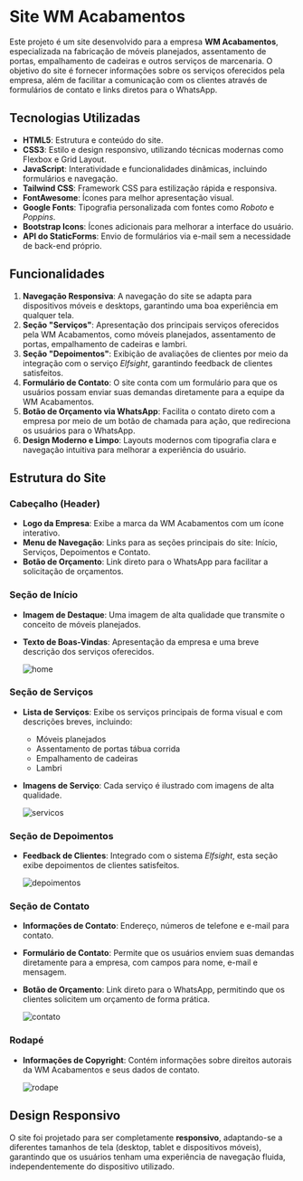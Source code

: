 # Site WM Acabamentos

Este projeto é um site desenvolvido para a empresa **WM Acabamentos**, especializada na fabricação de móveis planejados, assentamento de portas, empalhamento de cadeiras e outros serviços de marcenaria. O objetivo do site é fornecer informações sobre os serviços oferecidos pela empresa, além de facilitar a comunicação com os clientes através de formulários de contato e links diretos para o WhatsApp.


## Tecnologias Utilizadas

- **HTML5**: Estrutura e conteúdo do site.
- **CSS3**: Estilo e design responsivo, utilizando técnicas modernas como Flexbox e Grid Layout.
- **JavaScript**: Interatividade e funcionalidades dinâmicas, incluindo formulários e navegação.
- **Tailwind CSS**: Framework CSS para estilização rápida e responsiva.
- **FontAwesome**: Ícones para melhor apresentação visual.
- **Google Fonts**: Tipografia personalizada com fontes como *Roboto* e *Poppins*.
- **Bootstrap Icons**: Ícones adicionais para melhorar a interface do usuário.
- **API do StaticForms**: Envio de formulários via e-mail sem a necessidade de back-end próprio.

## Funcionalidades

1. **Navegação Responsiva**: A navegação do site se adapta para dispositivos móveis e desktops, garantindo uma boa experiência em qualquer tela.
2. **Seção "Serviços"**: Apresentação dos principais serviços oferecidos pela WM Acabamentos, como móveis planejados, assentamento de portas, empalhamento de cadeiras e lambri.
3. **Seção "Depoimentos"**: Exibição de avaliações de clientes por meio da integração com o serviço *Elfsight*, garantindo feedback de clientes satisfeitos.
4. **Formulário de Contato**: O site conta com um formulário para que os usuários possam enviar suas demandas diretamente para a equipe da WM Acabamentos.
5. **Botão de Orçamento via WhatsApp**: Facilita o contato direto com a empresa por meio de um botão de chamada para ação, que redireciona os usuários para o WhatsApp.
6. **Design Moderno e Limpo**: Layouts modernos com tipografia clara e navegação intuitiva para melhorar a experiência do usuário.

## Estrutura do Site

### Cabeçalho (Header)

- **Logo da Empresa**: Exibe a marca da WM Acabamentos com um ícone interativo.
- **Menu de Navegação**: Links para as seções principais do site: Início, Serviços, Depoimentos e Contato.
- **Botão de Orçamento**: Link direto para o WhatsApp para facilitar a solicitação de orçamentos.

### Seção de Início

- **Imagem de Destaque**: Uma imagem de alta qualidade que transmite o conceito de móveis planejados.
- **Texto de Boas-Vindas**: Apresentação da empresa e uma breve descrição dos serviços oferecidos.

  ![home](https://github.com/user-attachments/assets/841b8802-74d3-486f-abb1-e056b779868b)

### Seção de Serviços

- **Lista de Serviços**: Exibe os serviços principais de forma visual e com descrições breves, incluindo:
  - Móveis planejados
  - Assentamento de portas tábua corrida
  - Empalhamento de cadeiras
  - Lambri
- **Imagens de Serviço**: Cada serviço é ilustrado com imagens de alta qualidade.

  ![servicos](https://github.com/user-attachments/assets/a9ca6d54-86bd-4eef-852e-5e1cfe043c58)

### Seção de Depoimentos

- **Feedback de Clientes**: Integrado com o sistema *Elfsight*, esta seção exibe depoimentos de clientes satisfeitos.

  ![depoimentos](https://github.com/user-attachments/assets/f815711b-ad4d-47c8-9cf2-461ea11c1c88)

### Seção de Contato

- **Informações de Contato**: Endereço, números de telefone e e-mail para contato.
- **Formulário de Contato**: Permite que os usuários enviem suas demandas diretamente para a empresa, com campos para nome, e-mail e mensagem.
- **Botão de Orçamento**: Link direto para o WhatsApp, permitindo que os clientes solicitem um orçamento de forma prática.

  ![contato](https://github.com/user-attachments/assets/67bfd1c0-38bd-4842-ae04-c7574d404fc2)

### Rodapé

- **Informações de Copyright**: Contém informações sobre direitos autorais da WM Acabamentos e seus dados de contato.

  ![rodape](https://github.com/user-attachments/assets/7710044a-fec3-4037-a04d-4f0bbfaebccc)

## Design Responsivo

O site foi projetado para ser completamente **responsivo**, adaptando-se a diferentes tamanhos de tela (desktop, tablet e dispositivos móveis), garantindo que os usuários tenham uma experiência de navegação fluida, independentemente do dispositivo utilizado.
